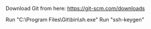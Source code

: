 Download Git from here: https://git-scm.com/downloads

Run  "C:\Program Files\Git\bin\sh.exe"
Run  "ssh-keygen"
